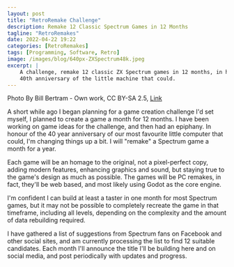 ```yaml
---
layout: post
title: "RetroRemake Challenge"
description: Remake 12 Classic Spectrum Games in 12 Months
tagline: "RetroRemakes"
date: 2022-04-22 19:22
categories: [RetroRemakes]
tags: [Programming, Software, Retro]
image: /images/blog/640px-ZXSpectrum48k.jpeg
excerpt: |
    A challenge, remake 12 classic ZX Spectrum games in 12 months, in honour of the
    40th anniversary of the little machine that could.
---
```


Photo By Bill Bertram - Own work, CC BY-SA 2.5, [Link](https://commons.wikimedia.org/w/index.php?curid=170050)


A short while ago I began planning for a game creation challenge I'd set
myself, I planned to create a game a month for 12 months. I have been working
on game ideas for the challenge, and then had an epiphany. In honour of
the 40 year anniversary of our most favourite little computer that could, I'm
changing things up a bit. I will "remake" a Spectrum game a month for a year.

Each game will be an homage to the original, not a pixel-perfect copy, adding
modern features, enhancing graphics and sound, but staying true to the game's
design as much as possible.  The games will be PC remakes, in fact, they'll be
web based, and most likely using Godot as the core engine.

I'm confident I can build at least a taster in one month for most Spectrum
games, but it may not be possible to completely recreate the game in that
timeframe, including all levels, depending on the complexity and the amount of
data rebuilding required.  

I have gathered a list of suggestions from Spectrum fans on Facebook and other
social sites, and am currently processing the list to find 12 suitable 
candidates. Each month I'll announce the title I'll be building here and on
social media, and post periodically with updates and progress.
